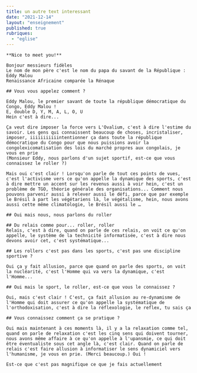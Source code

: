 ```yaml
---
title: un autre text interessant
date: "2021-12-14"
layout: "enseignement"
published: true
rubriques: 
  - "eglise"
---
```





    **Nice to meet you!**

    Bonjour messieurs fidèles
    Le nom de mon père c'est le nom du papa du savant de la République : Eddy Malou
    Renaissance Africaine comparée la Rénaque

    ## Vous vous appelez comment ?

    Eddy Malou, le premier savant de toute la république démocratique du Congo, Eddy Malou !
    E, double D, Y, M, A, L, O, U
    Hein c'est à dire...

    Ça veut dire imposer la force vers L'Ovalium, c'est à dire l'estime du savoir. Les gens qui connaissent beaucoup de choses, incristaliser, imposer, iiiiiiiiiiintentionner ça dans toute la république démocratique du Congo pour que nous puissions avoir la congolexicomatisation des lois du marché propres aux congolais, je vous en prie
    (Monsieur Eddy, nous parlons d'un sujet sportif, est-ce que vous connaissez le roller ?)

    Mais oui c'est clair ! Lorsqu'on parle de tout ces points de vues, c'est l'activisme vers ce qu'on appelle la dynamique des sports, c'est à dire mettre un accent sur les revenus aussi à voir hein, c'est un problème de TGO, théorie générale des organisations... Comment nous pouvons parvenir aussi à relever aussi le défi, parce que par exemple le Brésil à part les végétariens là, le végétalisme, hein, nous avons aussi cette même climatologie, le Brésil aussi le …

    ## Oui mais nous, nous parlons du roller

    ## Du relais comme pour... roller, roller
    Relais, c'est à dire, quand on parle de ces relais, on voit ce qu'on appelle, le système de la technicité informatisée, c'est à dire nous devons avoir cet, c'est systématique...

    ## Les rollers c'est pas dans les sports, c'est pas une discipline sportive ?

    Oui ça y fait allusion, parce que quand on parle des sports, on voit la nucléarité, c'est l'Homme qui va vers la dynamique, c'est l'Homme...

    ## Oui mais le sport, le roller, est-ce que vous le connaissez ?

    Oui, mais c'est clair ! C'est, ça fait allusion au re-dynamisme de l'Homme qui doit assurer ce qu'on appelle la systématique de l'orthodoxisation, c'est à dire la réflexologie, le reflex, tu sais ça

    ## Vous connaissez comment ça se pratique ?

    Oui mais maintenant à ces moments là, il y a la relaxation comme tel, quand on parle de relaxation c'est les cinq sens qui doivent tourner, nous avons même affaire à ce qu'on appelle à l'upansmie, ce qui doit être éventualiste sous cet angle là, c'est clair. Quand on parle de relais c'est faire allusion à informatiser le sens dynamiciel vers l'humanisme, je vous en prie. (Merci beaucoup.) Oui !

    Est-ce que c'est pas magnifique ce que je fais actuellement
